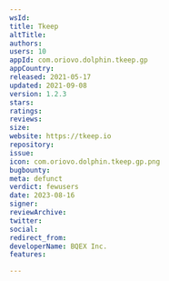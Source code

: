 ```yaml
---
wsId: 
title: Tkeep
altTitle: 
authors: 
users: 10
appId: com.oriovo.dolphin.tkeep.gp
appCountry: 
released: 2021-05-17
updated: 2021-09-08
version: 1.2.3
stars: 
ratings: 
reviews: 
size: 
website: https://tkeep.io
repository: 
issue: 
icon: com.oriovo.dolphin.tkeep.gp.png
bugbounty: 
meta: defunct
verdict: fewusers
date: 2023-08-16
signer: 
reviewArchive: 
twitter: 
social: 
redirect_from: 
developerName: BQEX Inc.
features: 

---
```


